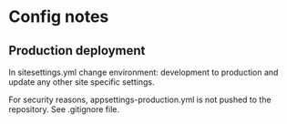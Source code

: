 Config notes
==============
Production deployment
---------------------
In sitesettings.yml change environment: development to production and update any other site specific settings. 

For security reasons, appsettings-production.yml is not pushed to the repository. See .gitignore file.
